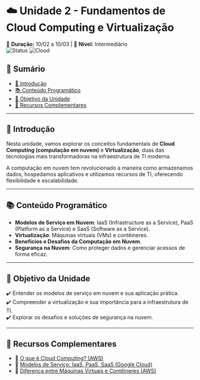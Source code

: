 # ☁️ Unidade 2 - Fundamentos de Cloud Computing e Virtualização  
📅 **Duração:** 10/02 a 10/03 | 🎯 **Nível:** Intermediário  
![Status](https://img.shields.io/badge/Status-Em%20Andamento-blue) ![Cloud](https://img.shields.io/badge/Tecnologia-Cloud%20Computing-lightblue)

## 📖 Sumário
- [📌 Introdução](#-introdução)
- [📚 Conteúdo Programático](#-conteúdo-programático)
- [🎯 Objetivo da Unidade](#-objetivo-da-unidade)
- [🔗 Recursos Complementares](#-recursos-complementares)

---

## 📌 Introdução
Nesta unidade, vamos explorar os conceitos fundamentais de **Cloud Computing (computação em nuvem)** e **Virtualização**, duas das tecnologias mais transformadoras na infraestrutura de TI moderna.

A computação em nuvem tem revolucionado a maneira como armazenamos dados, hospedamos aplicativos e utilizamos recursos de TI, oferecendo flexibilidade e escalabilidade.

---

## 📚 Conteúdo Programático
- **Modelos de Serviço em Nuvem**: IaaS (Infrastructure as a Service), PaaS (Platform as a Service) e SaaS (Software as a Service).
- **Virtualização**: Máquinas virtuais (VMs) e contêineres.
- **Benefícios e Desafios da Computação em Nuvem**.
- **Segurança na Nuvem**: Como proteger dados e gerenciar acessos de forma eficaz.

---

## 🎯 Objetivo da Unidade
✔️ Entender os modelos de serviço em nuvem e sua aplicação prática.  
✔️ Compreender a virtualização e sua importância para a infraestrutura de TI.  
✔️ Explorar os desafios e soluções de segurança na nuvem.  

---

## 🔗 Recursos Complementares
- 🔹 [O que é Cloud Computing? (AWS)](https://aws.amazon.com/pt/what-is-cloud-computing/)
- 🔹 [Modelos de Serviço: IaaS, PaaS, SaaS (Google Cloud)](https://cloud.google.com/learn/paas-vs-iaas-vs-saas?hl=pt-BR)
- 🔹 [Diferença entre Máquinas Virtuais e Contêineres (AWS)](https://aws.amazon.com/pt/compare/the-difference-between-containers-and-virtual-machines/)
